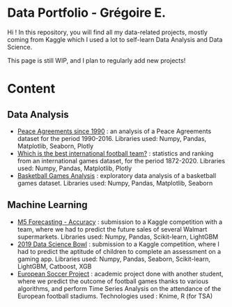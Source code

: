 # Data Portfolio - Grégoire E.

Hi ! In this repository, you will find all my data-related projects, mostly coming from Kaggle which I used a lot to self-learn Data Analysis and Data Science. 

This page is still WIP, and I plan to regularly add new projects!

# Content

## Data Analysis

- [Peace Agreements since 1990](https://nbviewer.jupyter.org/github/IgorMacGregor/Data-Portfolio/blob/master/projects/peace-in-the-world-since-1990.ipynb) : an analysis of a Peace Agreements dataset for the period 1990-2016. Libraries used: Numpy, Pandas, Matplotlib, Seaborn, Plotly
- [Which is the best international football team?](https://nbviewer.jupyter.org/github/IgorMacGregor/Data-Portfolio/blob/master/projects/which-is-the-best-international-football-team.ipynb) : statistics and ranking from an international games dataset, for the period 1872-2020. Libraries used: Numpy, Pandas, Matplotlib, Plotly
- [Basketball Games Analysis](https://github.com/IgorMacGregor/Data-Portfolio/blob/master/projects/2020-march-madness-eda.ipynb) : exploratory data analysis of a basketball games dataset. Libraries used: Numpy, Pandas, Matplotlib, Seaborn

## Machine Learning

- [M5 Forecasting - Accuracy](https://github.com/IgorMacGregor/Data-Portfolio/blob/master/projects/m5-forecasting-accuracy.ipynb) : submission to a Kaggle competition with a team, where we had to predict the future sales of several Walmart supermarkets. Libraries used: Numpy, Pandas, Scikit-learn, LightGBM
- [2019 Data Science Bowl](https://github.com/IgorMacGregor/Data-Portfolio/blob/master/projects/data-science-bowl-2019.ipynb) : submission to a Kaggle competition, where I had to predict the aptitude of children to complete an assessment on a gaming app. Libraries used: Numpy, Pandas, Seaborn, Scikit-learn, LightGBM, Catboost, XGB
- [European Soccer Project](https://github.com/IgorMacGregor/Data-Portfolio/blob/master/projects/European%20Soccer%20Prediction.pdf) : academic project done with another student, where we predict the outcome of football games thanks to various algorithms, and perform Time Series Analysis on the attendance of the European football stadiums. Technologies used : Knime, R (for TSA)
